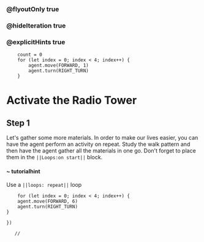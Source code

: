 ### @flyoutOnly true
### @hideIteration true
### @explicitHints true

``` ghost
    count = 0
    for (let index = 0; index < 4; index++) {
        agent.move(FORWARD, 1)
        agent.turn(RIGHT_TURN)
    }
```
# Activate the Radio Tower

## Step 1

Let's gather some more materials. In order to make our lives easier, you can have the agent perform an activity on repeat. Study the walk pattern and then have the agent gather all the materials in one go. Don't forget to place them in the ``||Loops:on start||`` block.

#### ~ tutorialhint  
Use a ``||loops: repeat||`` loop



```  blocks
    for (let index = 0; index < 4; index++) {
    agent.move(FORWARD, 6)
    agent.turn(RIGHT_TURN)
}
         
})
```

```template
   //     
```
